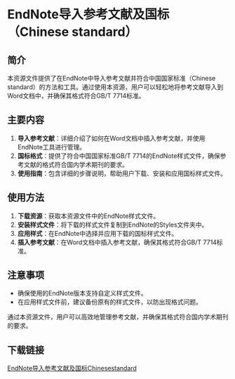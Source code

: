 # EndNote导入参考文献及国标（Chinese standard）

## 简介
本资源文件提供了在EndNote中导入参考文献并符合中国国家标准（Chinese standard）的方法和工具。通过使用本资源，用户可以轻松地将参考文献导入到Word文档中，并确保其格式符合GB/T 7714标准。

## 主要内容
1. **导入参考文献**：详细介绍了如何在Word文档中插入参考文献，并使用EndNote工具进行管理。
2. **国标格式**：提供了符合中国国家标准GB/T 7714的EndNote样式文件，确保参考文献的格式符合国内学术期刊的要求。
3. **使用指南**：包含详细的步骤说明，帮助用户下载、安装和应用国标样式文件。

## 使用方法
1. **下载资源**：获取本资源文件中的EndNote样式文件。
2. **安装样式文件**：将下载的样式文件复制到EndNote的Styles文件夹中。
3. **应用样式**：在EndNote中选择并应用下载的国标样式文件。
4. **插入参考文献**：在Word文档中插入参考文献，确保其格式符合GB/T 7714标准。

## 注意事项
- 确保使用的EndNote版本支持自定义样式文件。
- 在应用样式文件前，建议备份原有的样式文件，以防出现格式问题。

通过本资源文件，用户可以高效地管理参考文献，并确保其格式符合国内学术期刊的要求。

## 下载链接

[EndNote导入参考文献及国标Chinesestandard](https://pan.quark.cn/s/a451eb3b32ab)